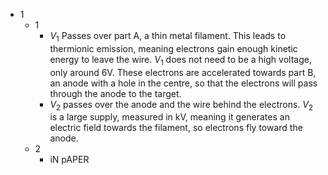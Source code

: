 - 1
	- 1
		- $V_1$ Passes over part A, a thin metal filament. This leads to thermionic emission, meaning electrons gain enough kinetic energy to leave the wire. $V_1$ does not need to be a high voltage, only around 6V. These electrons are accelerated towards part B, an anode with a hole in the centre, so that the electrons will pass through the anode to the target.
		- $V_2$ passes over the anode and the wire behind the electrons. $V_2$ is a large supply, measured in kV, meaning it generates an electric field towards the filament, so electrons fly toward the anode.
	- 2
		- iN pAPER